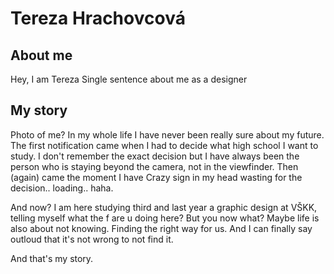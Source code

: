 # Tereza Hrachovcová
## About me 
Hey, I am Tereza
Single sentence about me as a designer
## My story
Photo of me?
In my whole life I have never been really sure about my future. The first notification came when I had to decide what high school I want to study. I don't remember the exact decision but 
I have always been the person who is staying beyond the camera, not in the viewfinder.
Then (again) came the moment I have
Crazy sign in my head wasting for the decision.. loading.. haha.

And now? I am here studying third and last year a graphic design at VŠKK, telling myself what the f are u doing here?
But you now what? Maybe life is also about not knowing. Finding the right way for us. And I can finally say outloud that it's not wrong to not find it. 

And that's my story.
